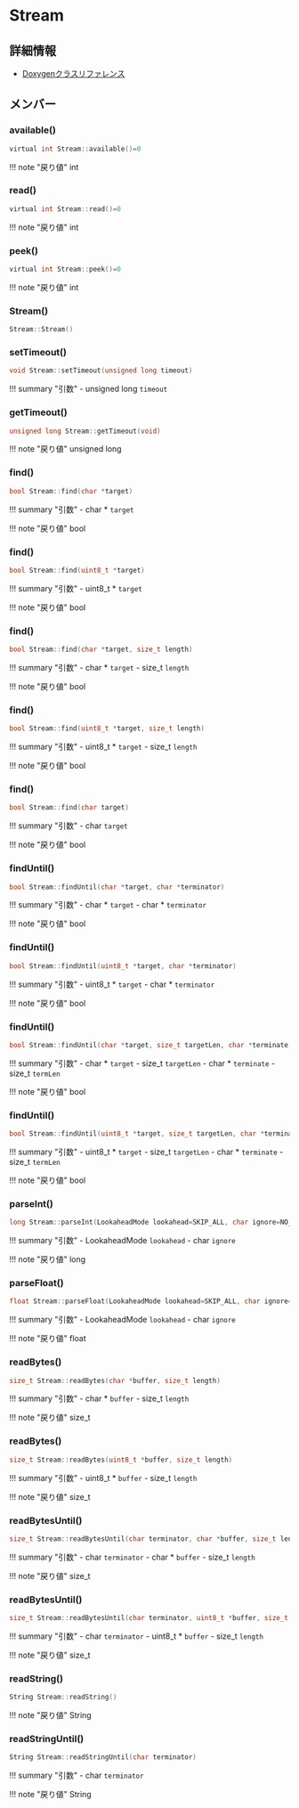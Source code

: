 # Stream



## 詳細情報

- [Doxygenクラスリファレンス](https://lang-ship.com/reference/Arduino/1.8.9/class_stream.html)

## メンバー

### available()



```c
virtual int Stream::available()=0
```

!!! note "戻り値"
	int



### read()



```c
virtual int Stream::read()=0
```

!!! note "戻り値"
	int



### peek()



```c
virtual int Stream::peek()=0
```

!!! note "戻り値"
	int



### Stream()



```c
Stream::Stream()
```



### setTimeout()



```c
void Stream::setTimeout(unsigned long timeout)
```

!!! summary "引数"
	- unsigned long `timeout` 



### getTimeout()



```c
unsigned long Stream::getTimeout(void)
```

!!! note "戻り値"
	unsigned long



### find()



```c
bool Stream::find(char *target)
```

!!! summary "引数"
	- char * `target` 

!!! note "戻り値"
	bool



### find()



```c
bool Stream::find(uint8_t *target)
```

!!! summary "引数"
	- uint8_t * `target` 

!!! note "戻り値"
	bool



### find()



```c
bool Stream::find(char *target, size_t length)
```

!!! summary "引数"
	- char * `target` 
	- size_t `length` 

!!! note "戻り値"
	bool



### find()



```c
bool Stream::find(uint8_t *target, size_t length)
```

!!! summary "引数"
	- uint8_t * `target` 
	- size_t `length` 

!!! note "戻り値"
	bool



### find()



```c
bool Stream::find(char target)
```

!!! summary "引数"
	- char `target` 

!!! note "戻り値"
	bool



### findUntil()



```c
bool Stream::findUntil(char *target, char *terminator)
```

!!! summary "引数"
	- char * `target` 
	- char * `terminator` 

!!! note "戻り値"
	bool



### findUntil()



```c
bool Stream::findUntil(uint8_t *target, char *terminator)
```

!!! summary "引数"
	- uint8_t * `target` 
	- char * `terminator` 

!!! note "戻り値"
	bool



### findUntil()



```c
bool Stream::findUntil(char *target, size_t targetLen, char *terminate, size_t termLen)
```

!!! summary "引数"
	- char * `target` 
	- size_t `targetLen` 
	- char * `terminate` 
	- size_t `termLen` 

!!! note "戻り値"
	bool



### findUntil()



```c
bool Stream::findUntil(uint8_t *target, size_t targetLen, char *terminate, size_t termLen)
```

!!! summary "引数"
	- uint8_t * `target` 
	- size_t `targetLen` 
	- char * `terminate` 
	- size_t `termLen` 

!!! note "戻り値"
	bool



### parseInt()



```c
long Stream::parseInt(LookaheadMode lookahead=SKIP_ALL, char ignore=NO_IGNORE_CHAR)
```

!!! summary "引数"
	- LookaheadMode `lookahead` 
	- char `ignore` 

!!! note "戻り値"
	long



### parseFloat()



```c
float Stream::parseFloat(LookaheadMode lookahead=SKIP_ALL, char ignore=NO_IGNORE_CHAR)
```

!!! summary "引数"
	- LookaheadMode `lookahead` 
	- char `ignore` 

!!! note "戻り値"
	float



### readBytes()



```c
size_t Stream::readBytes(char *buffer, size_t length)
```

!!! summary "引数"
	- char * `buffer` 
	- size_t `length` 

!!! note "戻り値"
	size_t



### readBytes()



```c
size_t Stream::readBytes(uint8_t *buffer, size_t length)
```

!!! summary "引数"
	- uint8_t * `buffer` 
	- size_t `length` 

!!! note "戻り値"
	size_t



### readBytesUntil()



```c
size_t Stream::readBytesUntil(char terminator, char *buffer, size_t length)
```

!!! summary "引数"
	- char `terminator` 
	- char * `buffer` 
	- size_t `length` 

!!! note "戻り値"
	size_t



### readBytesUntil()



```c
size_t Stream::readBytesUntil(char terminator, uint8_t *buffer, size_t length)
```

!!! summary "引数"
	- char `terminator` 
	- uint8_t * `buffer` 
	- size_t `length` 

!!! note "戻り値"
	size_t



### readString()



```c
String Stream::readString()
```

!!! note "戻り値"
	String



### readStringUntil()



```c
String Stream::readStringUntil(char terminator)
```

!!! summary "引数"
	- char `terminator` 

!!! note "戻り値"
	String



